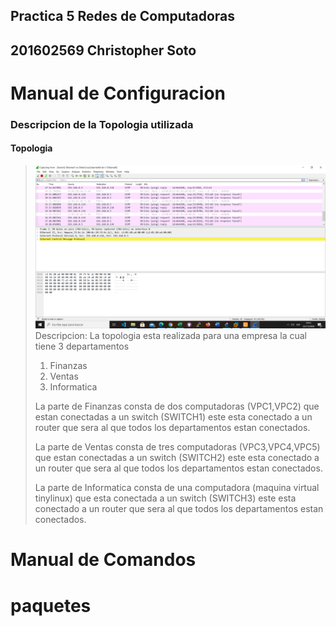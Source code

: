## Practica 5 Redes de Computadoras 
## 201602569 Christopher Soto

# Manual de Configuracion
>
### Descripcion de la Topologia utilizada 
#### Topologia 
> ![](/TOPO1%20P5/paquetes5.png)
> Descripcion:
> La topologia esta realizada para una empresa la cual tiene 3 departamentos
> 1. Finanzas
> 2. Ventas
> 2. Informatica
>
> La parte de Finanzas consta de dos computadoras (VPC1,VPC2) que estan conectadas a un switch (SWITCH1)
> este esta conectado a un router que sera al que todos los departamentos estan conectados.
>
> La parte de Ventas consta de tres computadoras (VPC3,VPC4,VPC5) que estan conectadas a un switch (SWITCH2)
> este esta conectado a un router que sera al que todos los departamentos estan conectados.
>
> La parte de Informatica consta de una computadora (maquina virtual tinylinux) que esta conectada a un switch (SWITCH3)
> este esta conectado a un router que sera al que todos los departamentos estan conectados.
>



# Manual de Comandos





# paquetes
